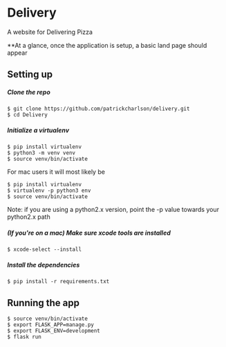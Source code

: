 # Delivery
A website for Delivering Pizza

**At a glance, once the application is setup, a basic land page should appear

## Setting up

##### Clone the repo

```
$ git clone https://github.com/patrickcharlson/delivery.git
$ cd Delivery
```

##### Initialize a virtualenv

```
$ pip install virtualenv
$ python3 -m venv venv
$ source venv/bin/activate
```

For mac users it will most likely be
```
$ pip install virtualenv
$ virtualenv -p python3 env
$ source venv/bin/activate
```

Note: if you are using a python2.x version, point the -p value towards your python2.x path

##### (If you're on a mac) Make sure xcode tools are installed

```
$ xcode-select --install
```

##### Install the dependencies

```
$ pip install -r requirements.txt
```

## Running the app

```
$ source venv/bin/activate
$ export FLASK_APP=manage.py
$ export FLASK_ENV=development
$ flask run



```
